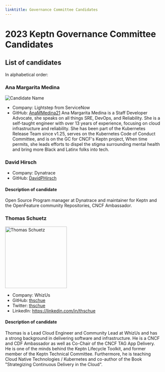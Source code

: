 ```yaml
---
linktitle: Governance Committee Candidates
---
```


# 2023 Keptn Governance Committee Candidates

## List of candidates

In alphabetical order:
### Ana Margarita Medina
![Candidate Name](https://github.com/AnaMMedina21)
- Company: Lightstep from ServiceNow
- GitHub: [AnaMMedina21](https://github.com/AnaMMedina21)
Ana Margarita Medina is a Staff Developer Advocate, she speaks on all things SRE, DevOps, and Reliability. She is a self-taught engineer with over 13 years of experience, focusing on cloud infrastructure and reliability. She has been part of the Kubernetes Release Team since v1.25, serves on the Kubernetes Code of Conduct Committee, and is on the GC for CNCF's Keptn project, When time permits, she leads efforts to dispel the stigma surrounding mental health and bring more Black and Latinx folks into tech.


### David Hirsch
- Company: Dynatrace
- GitHub: [DavidPHirsch](https://github.com/DavidPHirsch)

#### Description of candidate ####
Open Source Program manager at Dynatrace and maintainer for Keptn and the OpenFeature        community Repositories, CNCF Ambassador.

### Thomas Schuetz

<img src="https://avatars.githubusercontent.com/u/38893055?v=4" alt="Thomas Schuetz" height="200" width="200">

- Company: WhizUs
- GitHub: [thschue](https://github.com/thschue)
- Twitter: [thschue](https://twitter.com/thschue)
- LinkedIn: https://linkedin.com/in/thschue

#### Description of candidate ####

Thomas is a Lead Cloud Engineer and Community Lead at WhizUs and has a strong background in delivering software and infrastructure. He is a CNCF and CDF Ambassador as well as Co-Chair of the CNCF TAG App Delivery. He is one of the minds behind the Keptn Lifecycle Toolkit, and former member of the Keptn Technical Committee. Furthermore, he is teaching Cloud Native Technologies / Kubernetes and co-author of the Book "Strategizing Continuous Delivery in the Cloud".

<!--
### Candidate 1
![Candidate Name](static/candidate-picture.png)
- Company: Company Name
- GitHub: [username](https://github.com/username)
Description of candidate
---
-->
